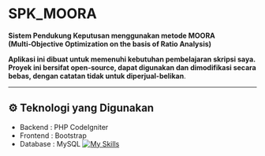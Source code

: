 # SPK_MOORA

**Sistem Pendukung Keputusan menggunakan metode MOORA (Multi‑Objective Optimization on the basis of Ratio Analysis)**

**Aplikasi ini dibuat untuk memenuhi kebutuhan pembelajaran skripsi saya. Proyek ini bersifat open-source, dapat digunakan dan dimodifikasi secara bebas, dengan catatan tidak untuk diperjual-belikan**.

---

## ⚙️ Teknologi yang Digunakan
- Backend : PHP CodeIgniter
- Frontend : Bootstrap
- Database : MySQL
[![My Skills](https://skillicons.dev/icons?i=js,html,css,codeigniter,bootstrap&perline=3)](https://skillicons.dev)
